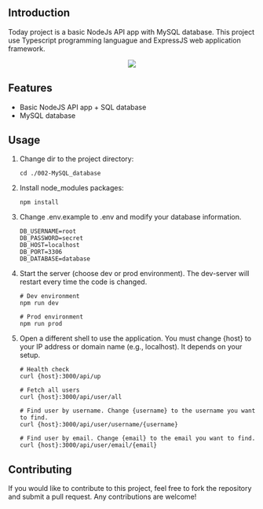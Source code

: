 ## Introduction
Today project is a basic NodeJs API app with MySQL database. This project use Typescript programming languague and ExpressJS web application framework.

<p align="center">
  <a href="https://skillicons.dev">
    <img src="https://skillicons.dev/icons?i=nodejs,express,typescript,mysql&perline=10"/>
  </a>
</p>


## Features
- Basic NodeJS API app + SQL database
- MySQL database


## Usage
1.  Change dir to the project directory:
    ```
    cd ./002-MySQL_database
    ```

2.  Install node_modules packages:
    ```
    npm install
    ```

3.  Change .env.example to .env and modify your database information.
    ```
    DB_USERNAME=root
    DB_PASSWORD=secret
    DB_HOST=localhost
    DB_PORT=3306
    DB_DATABASE=database
    ```

4.  Start the server (choose dev or prod environment). The dev-server will restart every time the code is changed.
    ```
    # Dev environment
    npm run dev

    # Prod environment
    npm run prod
    ```
    
5.  Open a different shell to use the application. You must change {host} to your IP address or domain name (e.g., localhost). It depends on your setup.
    ```
    # Health check
    curl {host}:3000/api/up

    # Fetch all users
    curl {host}:3000/api/user/all

    # Find user by username. Change {username} to the username you want to find.
    curl {host}:3000/api/user/username/{username}

    # Find user by email. Change {email} to the email you want to find.
    curl {host}:3000/api/user/email/{email}
    ```


## Contributing
If you would like to contribute to this project, feel free to fork the repository and submit a pull request. Any contributions are welcome!